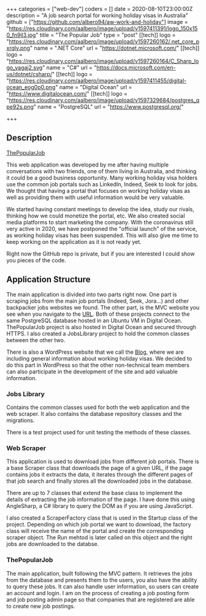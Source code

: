 +++
categories = ["web-dev"]
coders = []
date = 2020-08-10T23:00:00Z
description = "A job search portal for working holiday visas in Australia"
github = ["https://github.com/albero94/aw-work-and-holiday"]
image = "https://res.cloudinary.com/aalbero/image/upload/v1597411391/logo_150x150_fn9jl3.jpg"
title = "The Popular Job"
type = "post"
[[tech]]
logo = "https://res.cloudinary.com/aalbero/image/upload/v1597260162/.net_core_pxrqly.png"
name = ".NET Core"
url = "https://dotnet.microsoft.com/"
[[tech]]
logo = "https://res.cloudinary.com/aalbero/image/upload/v1597260164/C_Sharp_logo_yagaj2.svg"
name = "C#"
url = "https://docs.microsoft.com/en-us/dotnet/csharp/"
[[tech]]
logo = "https://res.cloudinary.com/aalbero/image/upload/v1597411455/digital-ocean_eog0p0.png"
name = "Digital Ocean"
url = "https://www.digitalocean.com/"
[[tech]]
logo = "https://res.cloudinary.com/aalbero/image/upload/v1597329684/postgres_qpe92s.png"
name = "PostgreSQL"
url = "https://www.postgresql.org/"

+++
## Description

[ThePopularJob](https://thepopularjob.com)

This web application was developed by me after having multiple conversations with two friends, one of them living in Australia, and thinking it could be a good business opportunity. Many working holiday visa holders use the common job portals such as LinkedIn, Indeed, Seek to look for jobs. We thought that having a portal that focuses on working holiday visas as well as providing them with useful information would be very valuable.

We started having constant meetings to develop the idea, study our rivals, thinking how we could monetize the portal, etc. We also created social media platforms to start marketing the company. With the coronavirus still very active in 2020, we have postponed the "official launch" of the service, as working holiday visas has been suspended. This will also give me time to keep working on the application as it is not ready yet.

Right now the GitHub repo is private, but if you are interested I could show you pieces of the code.

## Application Structure
The main application is divided into two parts right now. One part is scraping jobs from the main job portals (Indeed, Seek, Jora...) and other backpacker jobs websites we found. The other part, is the MVC website you see when you navigate to the [URL](https://thepopularjob.com). Both of these projects connect to the same PostgreSQL database hosted in an Ubuntu VM in Digital Ocean. ThePopularJob project is also hosted in Digital Ocean and secured through HTTPS. I also created a JobsLibrary project to hold the common classes between the other two.

There is also a WordPress website that we call the [Blog](http://blog.thepopularjob.com/), where we are including general information about working holiday visas. We decided to do this part in WordPress so that the other non-technical team members can also participate in the development of the site and add valuable information.

### Jobs Library
Contains the common classes used for both the web application and the web scraper. It also contains the database repository classes and the migrations. 

There is a test project used for unit testing the methods of these classes.

### Web Scraper
This application is used to download jobs from different job portals. There is a base Scraper class that downloads the page of a given URL, if the page contains jobs it extracts the data, it iterates through the different pages of that job search and finally stores all the downloaded jobs in the database.

There are up to 7 classes that extend the base class to implement the details of extracting the job information of the page. I have done this using AngleSharp, a C# library to query the DOM as if you are using JavaScript.

I also created a ScraperFactory class that is used in the Startup class of the project. Depending on which job portal we want to download, the factory class will receive the name of the portal and create the corresponding scraper object. The Run mehtod is later called on this object and the right jobs are downloaded to the databse.

### ThePopularJob
The main application, built following the MVC pattern. It retrieves the jobs from the database and presents them to the users, you also have the ability to query these jobs. It can also handle user information, so users can create an account and login. I am on the process of creating a job posting form and job posting admin page so that companies that are registered are able to create new job postings.



